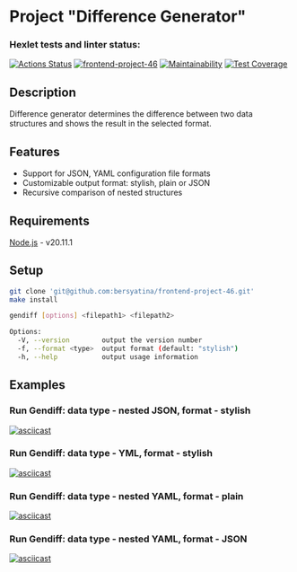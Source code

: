 # Project "Difference Generator"

### Hexlet tests and linter status:
[![Actions Status](https://github.com/bersyatina/frontend-project-46/actions/workflows/hexlet-check.yml/badge.svg)](https://github.com/bersyatina/frontend-project-46/actions)
[![frontend-project-46](https://github.com/bersyatina/frontend-project-46/actions/workflows/my-check.yml/badge.svg)](https://github.com/bersyatina/frontend-project-46/actions/workflows/my-check.yml)
[![Maintainability](https://api.codeclimate.com/v1/badges/1e76cc37c3378ae656b3/maintainability)](https://codeclimate.com/github/bersyatina/frontend-project-46/maintainability)
[![Test Coverage](https://api.codeclimate.com/v1/badges/1e76cc37c3378ae656b3/test_coverage)](https://codeclimate.com/github/bersyatina/frontend-project-46/test_coverage)

## Description
Difference generator determines the difference between two data structures and shows the result in the selected format.

## Features
* Support for JSON, YAML configuration file formats
* Customizable output format: stylish, plain or JSON
* Recursive comparison of nested structures

## Requirements
[Node.js](https://nodejs.org/en/download) - v20.11.1

## Setup

```bash
git clone 'git@github.com:bersyatina/frontend-project-46.git'
make install
```

```bash
gendiff [options] <filepath1> <filepath2>

Options:
  -V, --version        output the version number
  -f, --format <type>  output format (default: "stylish")
  -h, --help           output usage information
```

## Examples

### Run Gendiff: data type - nested JSON, format - stylish
[![asciicast](https://asciinema.org/a/1RrROCye7bxMHsoD1Rx0aQvNK.svg)](https://asciinema.org/a/1RrROCye7bxMHsoD1Rx0aQvNK)

### Run Gendiff: data type - YML, format - stylish
[![asciicast](https://asciinema.org/a/bgXsBnHScQXVVpRxyfHvjqdei.svg)](https://asciinema.org/a/bgXsBnHScQXVVpRxyfHvjqdei)

### Run Gendiff: data type - nested YAML, format - plain
[![asciicast](https://asciinema.org/a/ywS61oCZgPThxW1xDShcDOPRi.svg)](https://asciinema.org/a/ywS61oCZgPThxW1xDShcDOPRi)

### Run Gendiff: data type - nested YAML, format - JSON
[![asciicast](https://asciinema.org/a/RJbZTunupo3BAgG6GsstfpJks.svg)](https://asciinema.org/a/RJbZTunupo3BAgG6GsstfpJks)
